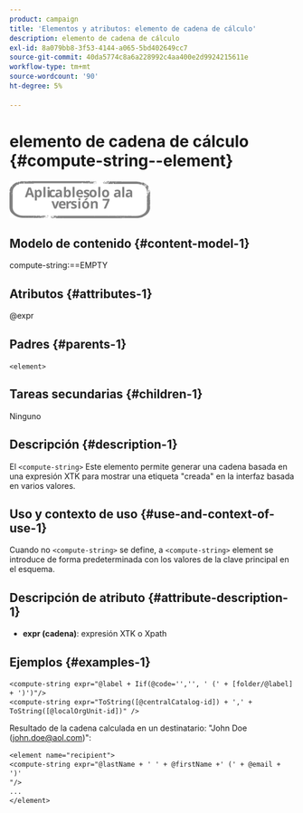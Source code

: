 ```yaml
---
product: campaign
title: 'Elementos y atributos: elemento de cadena de cálculo'
description: elemento de cadena de cálculo
exl-id: 8a079bb8-3f53-4144-a065-5bd402649cc7
source-git-commit: 40da5774c8a6a228992c4aa400e2d9924215611e
workflow-type: tm+mt
source-wordcount: '90'
ht-degree: 5%

---
```


# elemento de cadena de cálculo {#compute-string--element}

![](../../../assets/v7-only.svg)

## Modelo de contenido {#content-model-1}

compute-string:==EMPTY

## Atributos {#attributes-1}

@expr

## Padres {#parents-1}

`<element>`

## Tareas secundarias {#children-1}

Ninguno

## Descripción {#description-1}

El `<compute-string>` Este elemento permite generar una cadena basada en una expresión XTK para mostrar una etiqueta &quot;creada&quot; en la interfaz basada en varios valores.

## Uso y contexto de uso {#use-and-context-of-use-1}

Cuando no `<compute-string>` se define, a `<compute-string>` element se introduce de forma predeterminada con los valores de la clave principal en el esquema.

## Descripción de atributo {#attribute-description-1}

* **expr (cadena)**: expresión XTK o Xpath

## Ejemplos {#examples-1}

```
<compute-string expr="@label + Iif(@code='','', ' (' + [folder/@label] + ')')"/>  
<compute-string expr="ToString([@centralCatalog-id]) + ',' + ToString([@localOrgUnit-id])" />
```

Resultado de la cadena calculada en un destinatario: &quot;John Doe (john.doe@aol.com)&quot;:

```
<element name="recipient">
<compute-string expr="@lastName + ' ' + @firstName +' (' + @email + ')'
"/>
...
</element>
```
